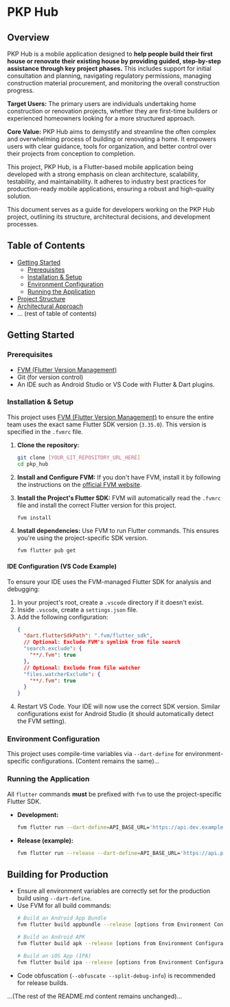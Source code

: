 # PKP Hub

## Overview

PKP Hub is a mobile application designed to **help people build their first house or renovate their existing house by providing guided, step-by-step assistance through key project phases.** This includes support for initial consultation and planning, navigating regulatory permissions, managing construction material procurement, and monitoring the overall construction progress.

**Target Users:** The primary users are individuals undertaking home construction or renovation projects, whether they are first-time builders or experienced homeowners looking for a more structured approach.

**Core Value:** PKP Hub aims to demystify and streamline the often complex and overwhelming process of building or renovating a home. It empowers users with clear guidance, tools for organization, and better control over their projects from conception to completion.

This project, PKP Hub, is a Flutter-based mobile application being developed with a strong emphasis on clean architecture, scalability, testability, and maintainability. It adheres to industry best practices for production-ready mobile applications, ensuring a robust and high-quality solution.

This document serves as a guide for developers working on the PKP Hub project, outlining its structure, architectural decisions, and development processes.

## Table of Contents

- [Getting Started](#getting-started)
  - [Prerequisites](#prerequisites)
  - [Installation & Setup](#installation--setup)
  - [Environment Configuration](#environment-configuration)
  - [Running the Application](#running-the-application)
- [Project Structure](#project-structure)
- [Architectural Approach](#architectural-approach)
- ... (rest of table of contents)

## Getting Started

### Prerequisites

- [FVM (Flutter Version Management)](https://fvm.app/)
- Git (for version control)
- An IDE such as Android Studio or VS Code with Flutter & Dart plugins.

### Installation & Setup

This project uses [FVM (Flutter Version Management)](https://fvm.app/) to ensure the entire team uses the exact same Flutter SDK version (`3.35.0`). This version is specified in the `.fvmrc` file.

1.  **Clone the repository:**
    ```bash
    git clone [YOUR_GIT_REPOSITORY_URL_HERE]
    cd pkp_hub
    ```

2.  **Install and Configure FVM:**
    If you don't have FVM, install it by following the instructions on the [official FVM website](https://fvm.app/docs/getting_started/installation).

3.  **Install the Project's Flutter SDK:**
    FVM will automatically read the `.fvmrc` file and install the correct Flutter version for this project.
    ```bash
    fvm install
    ```

4.  **Install dependencies:**
    Use FVM to run Flutter commands. This ensures you're using the project-specific SDK version.
    ```bash
    fvm flutter pub get
    ```

#### IDE Configuration (VS Code Example)

To ensure your IDE uses the FVM-managed Flutter SDK for analysis and debugging:

1.  In your project's root, create a `.vscode` directory if it doesn't exist.
2.  Inside `.vscode`, create a `settings.json` file.
3.  Add the following configuration:
    ```json
    {
      "dart.flutterSdkPath": ".fvm/flutter_sdk",
      // Optional: Exclude FVM's symlink from file search
      "search.exclude": {
        "**/.fvm": true
      },
      // Optional: Exclude from file watcher
      "files.watcherExclude": {
        "**/.fvm": true
      }
    }
    ```
4.  Restart VS Code. Your IDE will now use the correct SDK version. Similar configurations exist for Android Studio (it should automatically detect the FVM setting).

### Environment Configuration

This project uses compile-time variables via `--dart-define` for environment-specific configurations. (Content remains the same)...

### Running the Application

All `flutter` commands **must** be prefixed with `fvm` to use the project-specific Flutter SDK.

- **Development:**
  ```bash
  fvm flutter run --dart-define=API_BASE_URL='https://api.dev.example.com'
  ```
- **Release (example):**
  ```bash
  fvm flutter run --release --dart-define=API_BASE_URL='https://api.prod.example.com'
  ```

## Building for Production

-   Ensure all environment variables are correctly set for the production build using `--dart-define`.
-   Use FVM for all build commands:
    ```bash
    # Build an Android App Bundle
    fvm flutter build appbundle --release [options from Environment Configuration]

    # Build an Android APK
    fvm flutter build apk --release [options from Environment Configuration]

    # Build an iOS App (IPA)
    fvm flutter build ipa --release [options from Environment Configuration]
    ```
-   Code obfuscation (`--obfuscate --split-debug-info`) is recommended for release builds.

...(The rest of the README.md content remains unchanged)...